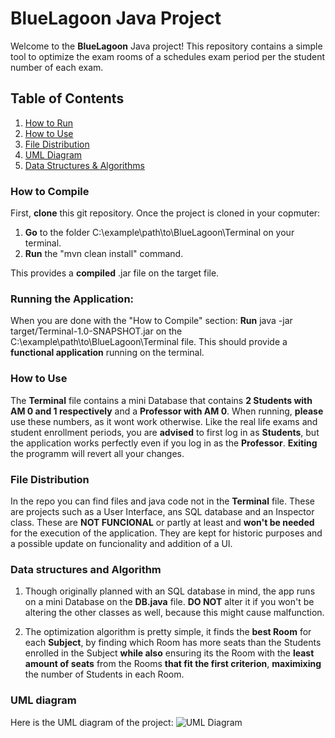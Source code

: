 # BlueLagoon Java Project

Welcome to the **BlueLagoon** Java project! This repository contains a simple tool to
optimize the exam rooms of a schedules exam period per the student number of each exam.

## Table of Contents
1. [How to Run](#how-to-run)
2. [How to Use](#how-to-use)
3. [File Distribution](#file-distribution)
4. [UML Diagram](#uml-diagram)
5. [Data Structures & Algorithms](#data-structures--algorithms)

### How to Compile
 First, **clone** this git repository.
Once the project is cloned in your copmuter:

1. **Go** to the folder  C:\example\path\to\BlueLagoon\Terminal on your terminal.
2. **Run** the "mvn clean install" command. 

This provides a **compiled** .jar file on the target file.

### Running the Application:

When you are done with the "How to Compile" section:
**Run** java -jar target/Terminal-1.0-SNAPSHOT.jar on the C:\example\path\to\BlueLagoon\Terminal file.
This should provide a **functional application** running on the terminal.

### How to Use

The **Terminal** file contains a mini Database that contains **2 Students with AM 0 and 1 respectively** and a
**Professor with AM 0**. When running, **please** use these numbers, as it wont work otherwise. Like the real
life exams and student enrollment periods, you are **advised** to first log in as **Students**, but the
application works perfectly even if you log in as the **Professor**. **Exiting** the programm will revert all your changes. 

### File Distribution

In the repo you can find files and java code not in the **Terminal** file. These are projects such as a User
Interface, ans SQL database and an Inspector class. These are **NOT FUNCIONAL** or partly at least and **won't be needed** for the
execution of the application. They are kept for historic purposes and a possible update on funcionality and
addition of a UI.

### Data structures and Algorithm

1. Though originally planned with an SQL database in mind, the app runs on a mini Database on the **DB.java** file.
**DO NOT** alter it if you won't be altering the other classes as well, because this might cause malfunction.

2. The optimization algorithm is pretty simple, it finds the **best Room** for each **Subject**, by finding which 
Room has more seats than the Students enrolled in the Subject **while also** ensuring its the Room with the 
**least amount of seats** from the Rooms **that fit the first criterion**, **maximixing** the number of 
Students in each Room.

### UML diagram

Here is the UML diagram of the project:
![UML Diagram](https://drive.google.com/uc?export=view&id=1WoZUT5LvPoDattWIVWB-6tiakztcL-Kg)
  
